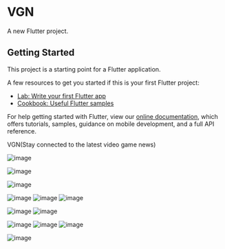 # VGN

A new Flutter project.

## Getting Started

This project is a starting point for a Flutter application.

A few resources to get you started if this is your first Flutter project:

- [Lab: Write your first Flutter app](https://flutter.dev/docs/get-started/codelab)
- [Cookbook: Useful Flutter samples](https://flutter.dev/docs/cookbook)

For help getting started with Flutter, view our
[online documentation](https://flutter.dev/docs), which offers tutorials,
samples, guidance on mobile development, and a full API reference.

VGN(Stay connected to the latest video game news)

![image](https://user-images.githubusercontent.com/72686609/150095190-523a0f33-2525-4380-8949-78022444c0ce.png)

![image](https://user-images.githubusercontent.com/72686609/150095425-a336d8a2-ad8c-4402-a38b-36484becc840.png)

![image](https://user-images.githubusercontent.com/72686609/150094791-9aa02b0a-ab5c-44e8-9621-2638e861ba45.png)

![image](https://user-images.githubusercontent.com/72686609/150094335-a8b9748f-f8f4-4044-b4c7-8c1064ce6360.png)
![image](https://user-images.githubusercontent.com/72686609/150094539-e88b0f9c-e1f4-4c02-a17a-a63493db55bc.png)
![image](https://user-images.githubusercontent.com/72686609/150097853-ea55175a-4d4d-4d70-993e-13e4a0a52649.png)

![image](https://user-images.githubusercontent.com/72686609/150096061-9becfbd4-ad46-4158-b2e9-932ef170e215.png)
![image](https://user-images.githubusercontent.com/72686609/150096663-c2f4616f-aa76-4cdd-8169-30775abfe414.png)

![image](https://user-images.githubusercontent.com/72686609/150096590-d51ff598-2792-407a-b87d-572b4ac6f850.png)
![image](https://user-images.githubusercontent.com/72686609/150097085-1360ffb3-7626-411f-85de-dc15a19a7d7f.png)
![image](https://user-images.githubusercontent.com/72686609/150097548-f1bd8d74-4128-4b42-ad63-5959680e6838.png)

![image](https://user-images.githubusercontent.com/72686609/150098113-ac01dd0e-3dc0-4053-a7cd-1f8b6a57ba2b.png)










